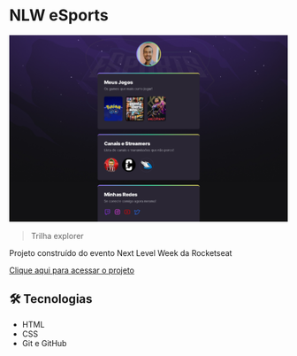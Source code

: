 # NLW eSports

![preview](./%2Cgithub/preview.png)

> Trilha explorer

Projeto construído do evento Next Level Week da Rocketseat

[Clique aqui para acessar o projeto](https://aelanderfarias.github.io/nlw/)

## 🛠 Tecnologias

* HTML
* CSS
* Git e GitHub
